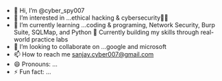- 👋 Hi, I’m @cyber_spy007
- 👀 I’m interested in ...ethical hacking & cybersecurity🧑‍💻
- 🌱 I’m currently learning ...coding & programing, Network Security, Burp Suite, SQLMap, and Python
 🌱 Currently building my skills through real-world practice labs
- 💞️ I’m looking to collaborate on ...google and microsoft
- 📫 How to reach me sanjay.cyber007@gmail.com
- 😄 Pronouns: ...
- ⚡ Fun fact: ...

<!---
sk is a ✨ special ✨ repository because its `README.md` (this file) appears on your GitHub profile.
You can click the Preview link to take a look at your changes.
--->
